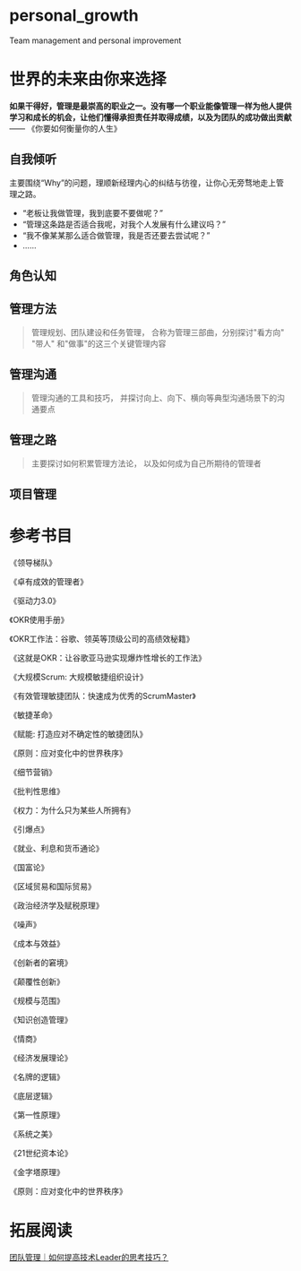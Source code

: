 <!--
 * @Author: your name
 * @Date: 2021-11-23 11:07:09
 * @LastEditTime: 2022-06-14 10:16:27
 * @LastEditors: zhaokang zhaokang1@xiaomi.com
 * @Description: 打开koroFileHeader查看配置 进行设置: https://github.com/OBKoro1/koro1FileHeader/wiki/%E9%85%8D%E7%BD%AE
 * @FilePath: /personal_growth/README.md
-->
# personal_growth
Team management and personal improvement

# 世界的未来由你来选择

<b> 如果干得好，管理是最崇高的职业之一。没有哪一个职业能像管理一样为他人提供学习和成长的机会，让他们懂得承担责任并取得成绩，以及为团队的成功做出贡献 </b> —— 《你要如何衡量你的人生》

##  自我倾听
主要围绕“Why”的问题，理顺新经理内心的纠结与彷徨，让你心无旁骛地走上管理之路。

- “老板让我做管理，我到底要不要做呢？”
- “管理这条路是否适合我呢，对我个人发展有什么建议吗？”
- “我不像某某那么适合做管理，我是否还要去尝试呢？”
- ……

## 角色认知

##  管理方法
> 管理规划、团队建设和任务管理， 合称为管理三部曲，分别探讨"看方向" "带人" 和"做事"的这三个关键管理内容

##  管理沟通
> 管理沟通的工具和技巧， 并探讨向上、向下、横向等典型沟通场景下的沟通要点

## 管理之路
> 主要探讨如何积累管理方法论， 以及如何成为自己所期待的管理者


## 项目管理

# 参考书目
《领导梯队》

《卓有成效的管理者》

《驱动力3.0》

《OKR使用手册》

《OKR工作法：谷歌、领英等顶级公司的高绩效秘籍》

《这就是OKR：让谷歌亚马逊实现爆炸性增长的工作法》

《大规模Scrum: 大规模敏捷组织设计》

《有效管理敏捷团队：快速成为优秀的ScrumMaster》

《敏捷革命》

《赋能: 打造应对不确定性的敏捷团队》

《原则：应对变化中的世界秩序》

《细节营销》

《批判性思维》

《权力：为什么只为某些人所拥有》

《引爆点》

《就业、利息和货币通论》

《国富论》

《区域贸易和国际贸易》

《政治经济学及赋税原理》

《噪声》

《成本与效益》

《创新者的窘境》

《颠覆性创新》

《规模与范围》

《知识创造管理》

《情商》

《经济发展理论》

《名牌的逻辑》

《底层逻辑》

《第一性原理》

《系统之美》

《21世纪资本论》

《金字塔原理》

《原则：应对变化中的世界秩序》


# 拓展阅读

[团队管理｜如何提高技术Leader的思考技巧？](https://mp.weixin.qq.com/s/joQoV-SPlaA2SiydHu4wFA)
